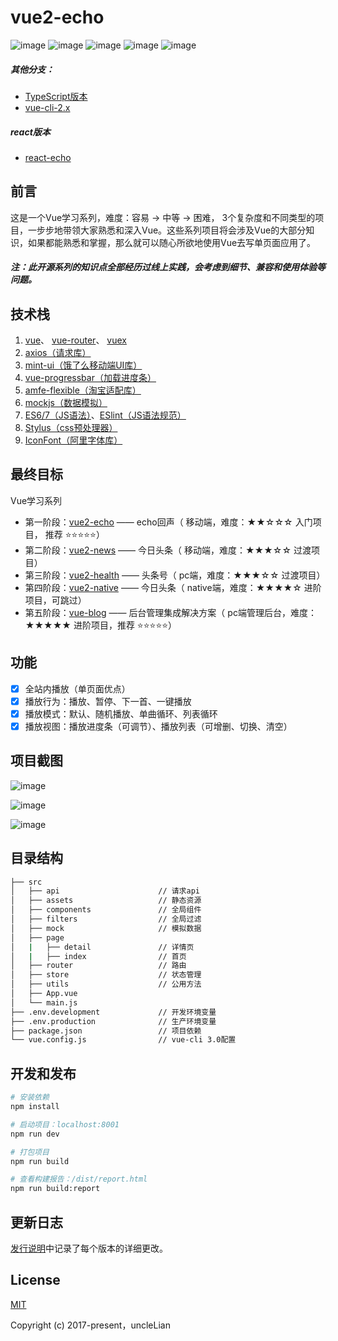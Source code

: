 #  vue2-echo

![image](https://img.shields.io/badge/vue-2.6.10-blue.svg)
![image](https://img.shields.io/badge/vue--router-3.0.3-blue.svg)
![image](https://img.shields.io/badge/vuex-3.0.1-blue.svg)
![image](https://img.shields.io/badge/mint--ui-2.2.13-blue.svg)
![image](https://img.shields.io/badge/vue--cli-3.x-green.svg)

##### 其他分支：
- [TypeScript版本](https://github.com/uncleLian/vue2-echo/tree/typescript)
- [vue-cli-2.x](https://github.com/uncleLian/vue2-echo/tree/v2.0)

##### react版本
- [react-echo](https://github.com/uncleLian/react-echo)

## 前言
这是一个Vue学习系列，难度：容易 -> 中等 -> 困难， 3个复杂度和不同类型的项目，一步步地带领大家熟悉和深入Vue。这些系列项目将会涉及Vue的大部分知识，如果都能熟悉和掌握，那么就可以随心所欲地使用Vue去写单页面应用了。

##### 注：此开源系列的知识点全部经历过线上实践，会考虑到细节、兼容和使用体验等问题。

## 技术栈
1. [vue](https://cn.vuejs.org/v2/guide/)、 [vue-router](https://router.vuejs.org/zh-cn/essentials/getting-started.html)、 [vuex](https://vuex.vuejs.org/zh-cn/getting-started.html)
2. [axios（请求库）](https://github.com/axios/axios)
3. [mint-ui（饿了么移动端UI库）](http://mint-ui.github.io/docs/#/zh-cn2)
4. [vue-progressbar（加载进度条）](https://github.com/hilongjw/vue-progressbar)
5. [amfe-flexible（淘宝适配库）](https://github.com/amfe/lib-flexible)
6. [mockjs（数据模拟）](http://mockjs.com/)
7. [ES6/7（JS语法）](https://github.com/lukehoban/es6features)、[ESlint（JS语法规范）](https://github.com/standard/standard/blob/master/docs/RULES-zhcn.md)
8. [Stylus（css预处理器）](https://github.com/stylus/stylus)
9. [IconFont（阿里字体库）](http://www.iconfont.cn/)



## 最终目标
Vue学习系列
- 第一阶段：[vue2-echo](https://github.com/uncleLian/vue2-echo) —— echo回声（ 移动端，难度：★★☆☆☆  入门项目， 推荐 ⭐️⭐️⭐️️⭐️⭐️）
- 第二阶段：[vue2-news](https://github.com/uncleLian/vue2-news) —— 今日头条（ 移动端，难度：★★★☆☆ 过渡项目）
- 第三阶段：[vue2-health](https://github.com/uncleLian/vue2-health) —— 头条号（ pc端，难度：★★★☆☆ 过渡项目）
- 第四阶段：[vue2-native](https://github.com/uncleLian/vue2-native) —— 今日头条（ native端，难度：★★★★☆ 进阶项目，可跳过）
- 第五阶段：[vue-blog](https://github.com/uncleLian/vue-blog) —— 后台管理集成解决方案（ pc端管理后台，难度：★★★★★ 进阶项目，推荐 ⭐️⭐️⭐️️⭐️⭐️️️️）



## 功能

- [x] 全站内播放（单页面优点）
- [x] 播放行为：播放、暂停、下一首、一键播放
- [x] 播放模式：默认、随机播放、单曲循环、列表循环
- [x] 播放视图：播放进度条（可调节）、播放列表（可增删、切换、清空）

## 项目截图

![image](https://unclelian.github.io/vue2-echo/screenshots/echo_index.png)

![image](https://unclelian.github.io/vue2-echo/screenshots/echo_detail.png)

![image](https://unclelian.github.io/vue2-echo/screenshots/echo_mode.png)

## 目录结构

``` bash
├── src                          
│   ├── api                      // 请求api
│   ├── assets                   // 静态资源
│   ├── components               // 全局组件
│   ├── filters                  // 全局过滤
│   ├── mock                     // 模拟数据
│   ├── page                   
│   |   ├── detail               // 详情页
│   |   ├── index                // 首页
│   ├── router                   // 路由
│   ├── store                    // 状态管理
│   ├── utils                    // 公用方法
│   ├── App.vue
│   └── main.js
├── .env.development             // 开发环境变量
├── .env.production              // 生产环境变量
├── package.json                 // 项目依赖
└── vue.config.js                // vue-cli 3.0配置
```

## 开发和发布

``` bash
# 安装依赖
npm install

# 启动项目：localhost:8001
npm run dev

# 打包项目
npm run build

# 查看构建报告：/dist/report.html
npm run build:report
```

## 更新日志
[发行说明](https://github.com/uncleLian/vue2-echo/releases)中记录了每个版本的详细更改。



## License

[MIT](https://github.com/uncleLian/vue2-echo/blob/master/LICENSE)

Copyright (c) 2017-present，uncleLian
